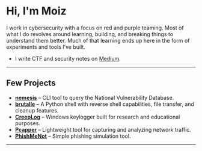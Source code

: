 # Hi, I'm Moiz

I work in cybersecurity with a focus on red and purple teaming. Most of what I do revolves around learning, building, and breaking things to understand them better. Much of that learning ends up here in the form of experiments and tools I’ve built.

- I write CTF and security notes on [Medium](https://medium.com/@rizzziom).  

---

## Few Projects
- **[nemesis](https://github.com/RIZZZIOM/nemesis)** – CLI tool to query the National Vulnerability Database.  
- **[brutalle](https://github.com/RIZZZIOM/brutalle)** – A Python shell with reverse shell capabilities, file transfer, and cleanup features.  
- **[CreepLog](https://github.com/RIZZZIOM/creeplog)** – Windows keylogger built for research and educational purposes.  
- **[Pcapper](https://github.com/RIZZZIOM/pcapper)** – Lightweight tool for capturing and analyzing network traffic.  
- **[PhishMeNot](https://github.com/RIZZZIOM/PhishMeNot)** – Simple phishing simulation tool.  

---
